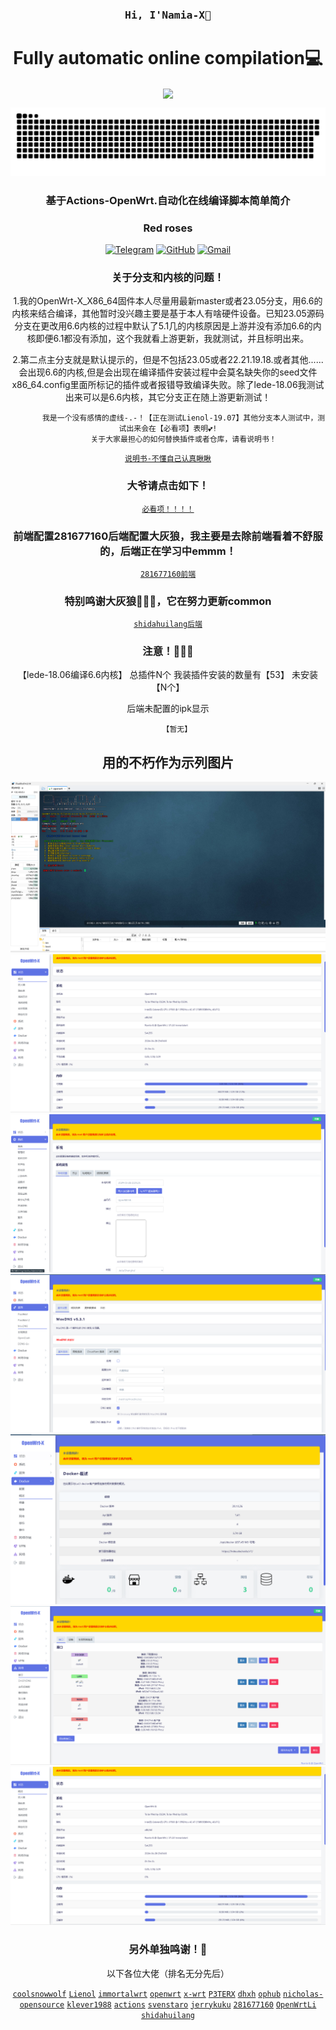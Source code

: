 <h3 align="center"><samp> Hi, I'Namia-X👋 </samp></h4> 
<h1 align="center">Fully automatic online compilation💻</h1>
<p align="center"><img align="center"  width="182" src="https://komarev.com/ghpvc/?username=DeveloperMDCM&color=green&label=DeveloperMDCM%20profile%20views"/></p> 
<p align="center"><a href=#><img src="contributions.svg"></a></p> 
<div align="center">
  
###  基于Actions-OpenWrt.自动化在线编译脚本简单简介
### Red roses
[![Telegram](https://img.shields.io/badge/-Telegram-D114855?style=flat&logo=Telegraml&logoColor=white)](https://t.me/+LPeqwOcUjk40ZjRl)
[![GitHub](https://img.shields.io/badge/-GitHub-181717?style=flat&logo=GitHub&logoColor=white)](https://github.com/Namia-X)
[![Gmail](https://img.shields.io/badge/-Gmail-D14836?style=flat&logo=Gmail&logoColor=white)](mailto:kmy258855@gmail.com)
  ### 关于分支和内核的问题！
1.我的OpenWrt-X_X86_64固件本人尽量用最新master或者23.05分支，用6.6的内核来结合编译，其他暂时没兴趣主要是基于本人有啥硬件设备。已知23.05源码分支在更改用6.6内核的过程中默认了5.1几的内核原因是上游并没有添加6.6的内核即便6.1都没有添加，这个我就看上游更新，我就测试，并且标明出来。

2.第二点主分支就是默认提示的，但是不包括23.05或者22.21.19.18.或者其他......会出现6.6的内核,但是会出现在编译插件安装过程中会莫名缺失你的seed文件x86_64.config里面所标记的插件或者报错导致编译失败。除了lede-18.06我测试出来可以是6.6内核，其它分支正在随上游更新测试！


           我是一个没有感情的虚线-.-！【正在测试Lienol-19.07】其他分支本人测试中，测试出来会在【必看项】表明💕!
           关于大家最担心的如何替换插件或者仓库，请看说明书！
  [`说明书-不懂自己认真瞅瞅`](https://github.com/danshui-git/shuoming)
### 大爷请点击如下！
 [`必看项！！！！`](https://github.com/Namia-X/OpenWrt-X/blob/main/backups-X/%E5%B7%B2%E7%BC%96%E8%AF%91%E8%AF%B4%E6%98%8E/txt)
### 前端配置281677160后端配置大灰狼，我主要是去除前端看着不舒服的，后端正在学习中emmm！

  [`281677160前端`](https://github.com/281677160/build-actions)
### 特别鸣谢大灰狼🎉🎉🎉，它在努力更新common 
  [`shidahuilang后端`](https://github.com/shidahuilang/common)



### 注意！🎉🎉🎉
 【lede-18.06编译6.6内核】
 总插件N个
 我装插件安装的数量有【53】 
 未安装【N个】 
 
 后端未配置的ipk显示

        【暂无】

## 用的不朽作为示列图片
![img.png](backups-X/实例/img.png)
![1.png](backups-X/实例/1img.png)
![2.png](backups-X/实例/2img.png)
![img2.png](backups-X/实例/3img.png)
![img3.png](backups-X/实例/4img.png)
![img2.png](backups-X/实例/5img.png)
![img3.png](backups-X/实例/1img.png)
### 另外单独鸣谢！🎉
 以下各位大佬（排名无分先后）<br />

 [`coolsnowwolf`](https://github.com/coolsnowwolf/lede/tree/master)
 [`Lienol`](https://github.com/Lienol/openwrt/tree/21.02)
 [`immortalwrt`](https://github.com/immortalwrt/immortalwrt)
 [`openwrt`](https://github.com/openwrt/openwrt)
 [`x-wrt`](https://github.com/x-wrt/x-wrt)
 [`P3TERX`](https://github.com/P3TERX/Actions-OpenWrt)
 [`dhxh`](https://github.com/dhxh/Openwrt-Build)
 [`ophub`](https://github.com/ophub/amlogic-s9xxx-openwrt)
 [`nicholas-opensource`](https://github.com/nicholas-opensource/OpenWrt-Autobuild)
 [`klever1988`](https://github.com/klever1988/cachewrtbuild)
 [`actions`](https://github.com/actions/upload-artifact)
 [`svenstaro`](https://github.com/svenstaro/upload-release-action)
 [`jerrykuku`](https://github.com/jerrykuku/luci-theme-argon)
 [`281677160`](https://github.com/281677160/bendi)
 [`OpenWrtLi`](https://github.com/OpenWrtLi/OpenWrtli)
 [`shidahuilang`](https://github.com/shidahuilang/common)


</div>
